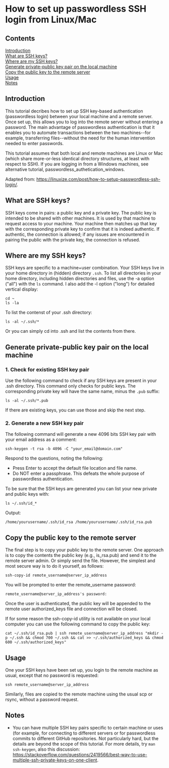 # How to set up passwordless SSH login from Linux/Mac

## Contents

[Introduction](#introduction)  
[What are SSH keys?](#what)  
[Where are my SSH keys?](#where)  
[Generate private-public key pair on the local machine](#generate-local)  
[Copy the public key to the remote server](#copy-remote)  
[Usage](#usage)  
[Notes](#note)  

<a name="introduction"></a>
## Introduction

This tutorial decribes how to set up SSH key-based authentication (passwordless login) between your local machine and a remote server. Once set up, this allows you to log into the remote server without entering a password. The main advantage of passwordless authentication is that it enables you to automate transactions between the two machines--for example, transferring files--without the need for the human intervention needed to enter passwords.

This tutorial assumes that both local and remote machines are Linux or Mac (which share more-or-less identical directory structures, at least with respect to SSH). If you are logging in from a Windows machines, see alternative tutorial, passwordless\_authetication\_windows.

Adapted from: https://linuxize.com/post/how-to-setup-passwordless-ssh-login/.

<a name="what"></a>
## What are SSH keys?

SSH keys come in pairs: a public key and a private key. The public key is intended to be shared with other machines. It is used by that machine to request access to your machine. Your machine then matches up that key with the corresponding private key to confirm that it is indeed authentic. If authentic, the connection is allowed; if any issues are encountered in pairing the public with the private key, the connection is refused.

<a name="where"></a>
## Where are my SSH keys?

SSH keys are specific to a machine+user combination. Your SSH keys live in your home directory in (hidden) directory `.ssh`. To list all directories in your home directory, including hidden directories and files, use the -a option ("all") with the `ls` command. I also add the -l option ("long") for detailed vertical display:

```
cd ~
ls -la
```

To list the contenst of your .ssh directory:

```
ls -al ~/.ssh/*
```

Or you can simply cd into .ssh and list the contents from there.

<a name="generate-local"></a>
## Generate private-public key pair on the local machine

### 1. Check for existing SSH key pair

Use the following command to check if any SSH keys are present in your .ssh directory. This command only checks for public keys. The corresponding private key will have the same name, minus the `.pub` suffix:

```
ls -al ~/.ssh/*.pub
```
If there are existing keys, you can use those and skip the next step.

### 2. Generate a new SSH key pair

The following command will generate a new 4096 bits SSH key pair with your email address as a comment:

```
ssh-keygen -t rsa -b 4096 -C "your_email@domain.com"
```

Respond to the questions, noting the following:
* Press Enter to accept the default file location and file name.
* Do NOT enter a passphrase. This defeats the whole purpose of passwordless authentication.

To be sure that the SSH keys are generated you can list your new private and public keys with:

```
ls ~/.ssh/id_*
```

Output:

```
/home/yourusername/.ssh/id_rsa /home/yourusername/.ssh/id_rsa.pub
```

<a name="copy-remote"></a>
## Copy the public key to the remote server

The final step is to copy your public key to the remote server. One approach is to copy the contents the public key (e.g., is_rsa.pub) and send it to the remote server admin. Or simply send the file. However, the simplest and most secure way is to do it yourself, as follows:

```
ssh-copy-id remote_username@server_ip_address
```

You will be prompted to enter the remote_username password:

```
remote_username@server_ip_address's password:
```

Once the user is authenticated, the public key will be appended to the remote user authorized_keys file and connection will be closed.

If for some reason the ssh-copy-id utility is not available on your local computer you can use the following command to copy the public key:

```
cat ~/.ssh/id_rsa.pub | ssh remote_username@server_ip_address "mkdir -p ~/.ssh && chmod 700 ~/.ssh && cat >> ~/.ssh/authorized_keys && chmod 600 ~/.ssh/authorized_keys"
```

<a name="usage"></a>
## Usage

One your SSH keys have been set up, you login to the remote machine as usual, except that no password is requested:

```
ssh remote_username@server_ip_address
```

Similarly, files are copied to the remote machine using the usual scp or rsync, without a password request.

<a name="notes"></a>
## Notes
* You can have multiple SSH key pairs specific to certain machine or uses (for example, for connecting to different servers or for passwordless commits to different GitHub repositories. Not particularly hard, but the details are beyond the scope of this tutorial. For more details, try `man ssh-keygen`, also this discussion: https://stackoverflow.com/questions/2419566/best-way-to-use-multiple-ssh-private-keys-on-one-client.

